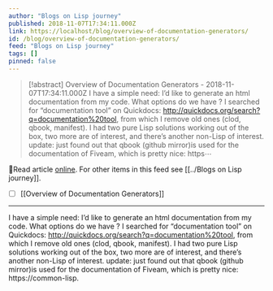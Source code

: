 ```yaml
---
author: "Blogs on Lisp journey"
published: 2018-11-07T17:34:11.000Z
link: https://localhost/blog/overview-of-documentation-generators/
id: /blog/overview-of-documentation-generators/
feed: "Blogs on Lisp journey"
tags: []
pinned: false
---
```

> [!abstract] Overview of Documentation Generators - 2018-11-07T17:34:11.000Z
> I have a simple need: I’d like to generate an html documentation from my code. What options do we have ? I searched for “documentation tool” on Quickdocs: http://quickdocs.org/search?q=documentation%20tool, from which I remove old ones (clod, qbook, manifest). I had two pure Lisp solutions working out of the box, two more are of interest, and there’s another non-Lisp of interest. update: just found out that qbook (github mirror)is used for the documentation of Fiveam, which is pretty nice: https⋯

🔗Read article [online](https://localhost/blog/overview-of-documentation-generators/). For other items in this feed see [[../Blogs on Lisp journey]].

- [ ] [[Overview of Documentation Generators]]
- - -
I have a simple need: I’d like to generate an html documentation from my code. What options do we have ? I searched for “documentation tool” on Quickdocs: http://quickdocs.org/search?q=documentation%20tool, from which I remove old ones (clod, qbook, manifest). I had two pure Lisp solutions working out of the box, two more are of interest, and there’s another non-Lisp of interest. update: just found out that qbook (github mirror)is used for the documentation of Fiveam, which is pretty nice: https://common-lisp.
